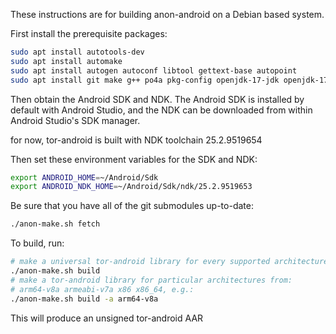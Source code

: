 These instructions are for building anon-android on a Debian based system.

First install the prerequisite packages:

```bash
sudo apt install autotools-dev
sudo apt install automake
sudo apt install autogen autoconf libtool gettext-base autopoint
sudo apt install git make g++ po4a pkg-config openjdk-17-jdk openjdk-17-jre
```

Then obtain the Android SDK and NDK. The Android SDK is installed by default with Android Studio, and the NDK can be downloaded from within Android Studio's SDK manager.

for now, tor-android is built with NDK toolchain 25.2.9519654

Then set these environment variables for the SDK and NDK:

```bash
export ANDROID_HOME=~/Android/Sdk
export ANDROID_NDK_HOME=~/Android/Sdk/ndk/25.2.9519653
```

Be sure that you have all of the git submodules up-to-date:
```bash
./anon-make.sh fetch
```

To build, run:
```bash
# make a universal tor-android library for every supported architecture
./anon-make.sh build 
# make a tor-android library for particular architectures from:
# arm64-v8a armeabi-v7a x86 x86_64, e.g.:
./anon-make.sh build -a arm64-v8a
```

This will produce an unsigned tor-android AAR